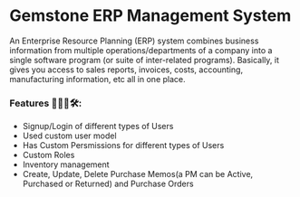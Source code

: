 # Gemstone ERP Management System
An Enterprise Resource Planning (ERP) system combines business information from multiple operations/departments of a company into a single software program (or suite of inter-related programs). Basically, it gives you access to sales reports, invoices, costs, accounting, manufacturing information, etc all in one place.

### Features 🧑🏼‍💻🛠️:
- Signup/Login of different types of Users
- Used custom user model
- Has Custom Persmissions for different types of Users
- Custom Roles
- Inventory management 
- Create, Update, Delete Purchase Memos(a PM can be Active, Purchased or Returned) and Purchase Orders
